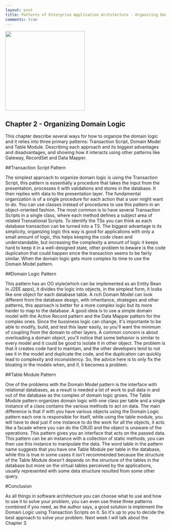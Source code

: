```yaml
---
layout: post
title: Patterns of Enterprise Application Architecture - Organizing Domain Logic
comments: true
---
```


<img src="http://ecx.images-amazon.com/images/I/511D6FdsbXL._AA160_.jpg" width="250" height="250" />

## Chapter 2 - Organizing Domain Logic

This chapter describe several ways for how to organize the domain logic and it relies into three primary patterns: Transaction Script, Domain Model and Table Module. Describing each approach and its biggest advantages and disadvantages, and showing how it interacts using other patterns like Gateway, RecordSet and Data Mapper.

##Transaction Script Pattern

The simplest approach to organize domain logic is using the Transaction Script, this pattern is essentially a procedure that takes the input from the presentation, processes it with validations and stores in the database. It then replies with data to the presentation layer. The fundamental organization is of a single procedure for each action that a user might want to do. You can use classes instead of procedures to use this pattern in an object-oriented fashion. The most common is to have several Transaction Scripts in a single class, where each method defines a subject area of related Transational Scripts. To identify the TSs you can think as each database transaction can be turned into a TS. The biggest advantage is its simplicity, organizing logic this way is good for applications with only a small amount of logic, this helps keeping the code clean and understandable, but increasing the complexity a amount of logic it keeps hard to keep it in a well-designed state, other problem to beware is the code duplication that could happen since the transaction seems to be fairly similar. When the domain logic gets more complex its time to use the Domain Model pattern.

##Domain Logic Pattern

This pattern has an OO style(which can be implemented as an Entity Bean in J2EE apps), it divides the logic into objects, in the simplest form, it looks like one object for each database table. A rich Domain Model can look different from the database design, with inheritance, strategies and other patterns, this approach is better for a more complex logic but its more harder to map to the database. A good ideia is to use a simple domain model with the Active Record pattern and the Data Mapper pattern for the complex ones. Since the bussiness logic can change, it's importante to be able to modify, build, and test this layer easily, so you'll want the minimum of coupling from the domain to other layers. A common concern is about overloading a domain object, you'll notice that some behavior is similar to every model and it could be good to isolate it in other object. The problem is that it creates code hard to maintain, and the other developers tend to not see it in the model and duplicate the code, and the duplication can quickly lead to complexity and inconsistency. So, the advice here is to only fix the bloating in the models when, and if, it becomes a problem.

##Table Module Pattern

One of the problems with the Domain Model pattern is the interface with relational databases, as a result is needed a lot of work to pull data in and out of the database as the complex of domain logic grows. The Table Module pattern organizes domain logic with one class per table and a single instance of a class contains the various methods to act on data. The main difference is that if with you have various objects using the Domain Logic pattern each one is responsible for itself, while using the table module, you will have to deal just if one instance to do the work for all the objects, it acts like a facade where you can do the CRUD and the object is unaware of the operations. This pattern gives you an interface that acts on the passed data. This pattern can be an instance with a collection of static methods, you can then use this instance to manipulate the data. The word table in the pattern name suggests that you have one Table Module per table in the database, while this is true in some cases it isn't recommended because the structure of the Table Module doesn't depends on the structure of the tables in the database but more on the virtual tables perceived by the applications, usually represented with some data structure resulted from some other query.

#Conclusion

As all things in software architecture you can choose what to use and how to use it to solve your problem, you can even use these three patterns combined if you need, as the author says, a good solution is implement the Domain Logic using Transaction Scripts on it. So it's up to you to decide the best approach to solve your problem. Next week I will talk about the Chapter 3.
